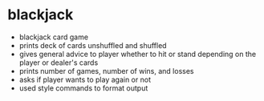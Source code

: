 # blackjack

- blackjack card game
- prints deck of cards unshuffled and shuffled
- gives general advice to player whether to hit or stand depending on the player or dealer's cards
- prints number of games, number of wins, and losses
- asks if player wants to play again or not
- used style commands to format output
